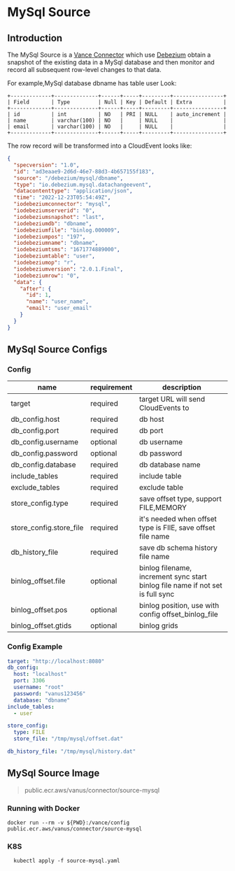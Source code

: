 # MySql Source

## Introduction

The MySql Source is a [Vance Connector][vc] which use [Debezium][debezium] obtain a snapshot of the existing data in a
MySql database and then monitor and record all subsequent row-level changes to that data.

For example,MySql database dbname has table user Look:

```text
+-------------+--------------+------+-----+---------+----------------+
| Field       | Type         | Null | Key | Default | Extra          |
+-------------+--------------+------+-----+---------+----------------+
| id          | int          | NO   | PRI | NULL    | auto_increment |
| name        | varchar(100) | NO   |     | NULL    |                |
| email       | varchar(100) | NO   |     | NULL    |                |
+-------------+--------------+------+-----+---------+----------------+
```

The row record will be transformed into a CloudEvent looks like:

```json
{
  "specversion": "1.0",
  "id": "ad3eaae9-2d6d-46e7-88d3-4b657155f183",
  "source": "/debezium/mysql/dbname",
  "type": "io.debezium.mysql.datachangeevent",
  "datacontenttype": "application/json",
  "time": "2022-12-23T05:54:49Z",
  "iodebeziumconnector": "mysql",
  "iodebeziumserverid": "0",
  "iodebeziumsnapshot": "last",
  "iodebeziumdb": "dbname",
  "iodebeziumfile": "binlog.000009",
  "iodebeziumpos": "197",
  "iodebeziumname": "dbname",
  "iodebeziumtsms": "1671774889000",
  "iodebeziumtable": "user",
  "iodebeziumop": "r",
  "iodebeziumversion": "2.0.1.Final",
  "iodebeziumrow": "0",
  "data": {
    "after": {
      "id": 1,
      "name": "user_name",
      "email": "user_email"
    }
  }
}
```

## MySql Source Configs

### Config

| name                    | requirement | description                                                                    |
|-------------------------|-------------|--------------------------------------------------------------------------------|
| target                  | required    | target URL will send CloudEvents to                                            |
| db_config.host          | required    | db host                                                                        |
| db_config.port          | required    | db port                                                                        |
| db_config.username      | optional    | db username                                                                    |
| db_config.password      | optional    | db password                                                                    |
| db_config.database      | required    | db database name                                                               |
| include_tables          | required    | include table                                                                  |
| exclude_tables          | required    | exclude table                                                                  |
| store_config.type       | required    | save offset type, support FILE,MEMORY                                          |
| store_config.store_file | required    | it's needed when offset type is FIlE, save offset file name                    |
| db_history_file         | required    | save db schema history file name                                               |
| binlog_offset.file      | optional    | binlog filename, increment sync start binlog file name if not set is full sync |
| binlog_offset.pos       | optional    | binlog position, use with config offset_binlog_file                            |
| binlog_offset.gtids     | optional    | binlog grids                                                                   |

### Config Example

```yaml
target: "http://localhost:8080"
db_config:
  host: "localhost"
  port: 3306
  username: "root"
  password: "vanus123456"
  database: "dbname"
include_tables:
  - user

store_config:
  type: FILE
  store_file: "/tmp/mysql/offset.dat"

db_history_file: "/tmp/mysql/history.dat"
```

## MySql Source Image

> public.ecr.aws/vanus/connector/source-mysql

### Running with Docker

```shell
docker run --rm -v ${PWD}:/vance/config public.ecr.aws/vanus/connector/source-mysql
```

### K8S

```shell
  kubectl apply -f source-mysql.yaml
```

[vc]: https://github.com/linkall-labs/vance-docs/blob/main/docs/concept.md
[debezium]: https://debezium.io/documentation/reference/2.0/connectors/mysql.html
